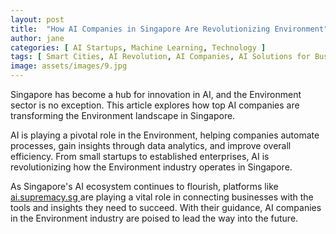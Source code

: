 ```yaml
---
layout: post
title:  "How AI Companies in Singapore Are Revolutionizing Environment"
author: jane
categories: [ AI Startups, Machine Learning, Technology ]
tags: [ Smart Cities, AI Revolution, AI Companies, AI Solutions for Businesses, AI in Technology ]
image: assets/images/9.jpg
---
```


Singapore has become a hub for innovation in AI, and the Environment sector is no exception. This article explores how top AI companies are transforming the Environment landscape in Singapore.

AI is playing a pivotal role in the Environment, helping companies automate processes, gain insights through data analytics, and improve overall efficiency. From small startups to established enterprises, AI is revolutionizing how the Environment industry operates in Singapore.

As Singapore's AI ecosystem continues to flourish, platforms like <a href="https://ai.supremacy.sg" target="_blank"> ai.supremacy.sg </a> are playing a vital role in connecting businesses with the tools and insights they need to succeed. With their guidance, AI companies in the Environment industry are poised to lead the way into the future.
